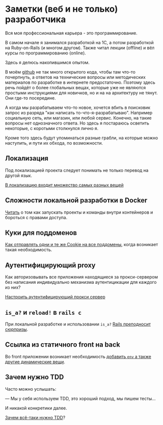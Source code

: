 # Заметки (веб и не только) разработчика

Вся моя профессиональная карьера - это программирование.

В самом начале я занимался разработкой на 1C,
а потом разработкой на Ruby-on-Rails (и многом другом).
Также читал лекции (offline) и вёл курсы по программированию (online).

Здесь я делюсь накопившимся опытом.

В моём [github](https://github.com/nirname) не так много открытого кода, чтобы там что-то почерпнуть,
а ответов на технические вопросы или методических материалов по разработке в интернете предостаточно.
Поэтому здесь речь пойдёт о более глобальных вещах, которые уже не являются простыми инструкциями
для новичков, но и на на архитектуру не тянут.
Они где-то посередине.

А когда мы разрабатываем что-то новое, хочется вбить в поисковик запрос из разряда
"как написать то-что-я-разрабатываю". Например социальную сеть, или магазин, или любой сервис.
Конечно, на такие вопросы нет однозначного ответа.
Но здесь я постараюсь осветить некоторые, с коротыми столкнулся лично я.

Кроме того здесь будут упоминаться разные грабли, на которые можно наступить,
и пути их обхода, по возможности.

## Локализация

Под локализацией проекта следует понимать не только перевод на другой язык.

[В локализацию входит множество самых разных вещей](localization.md)

## Сложности локальной разработки в Docker

[Читать](local-docker-development.md) о том как запускать проекты и команды внутри контейнеров и бороться с правами доступа.

## Куки для поддоменов

[Как отправлять одни и те же Cookie на все поддомены](cookie-sharing.md),
когда возникает такая необходимость.

## Аутентифицирующий proxy

Как авторизовывать все приложения находящиеся за прокси-сервером
без написания индивидуально механизма аутентицикации для каждого из них?

[Настроить аутентифицирующий прокси сервер](auth-proxy.md)

## `is_a?` и `reload!` в `rails c`

При локальной разработке и использовании `is_a?` [Rails преподносит сюрпризы](rails-reload.md).

## Ссылка из статичного front на back

Во front приложении возникает необходимость
[добавить `env` а также другие динамические вещи](url-from-static-front-to-back.md).

## Зачем нужно TDD

Часто можно услышать:

&mdash; Мы у себя используем TDD, это хороший подход, мы пишем тесты...

И никакой конкретики далее.

[Зачем всё-таки нужно TDD](what-is-tdd-for.md)?